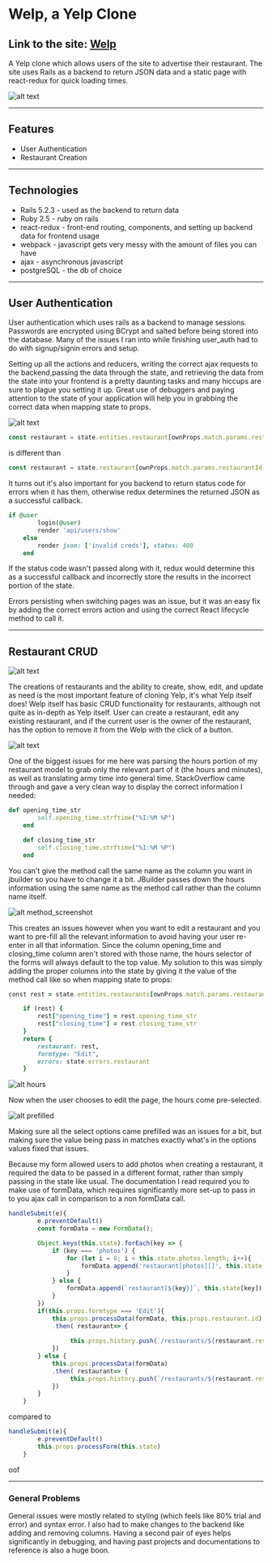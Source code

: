 # Welp, a Yelp Clone

## Link to the site: [Welp](https://aa-welp.herokuapp.com/#/ "Welp")

A Yelp clone which allows users of the site to advertise their restaurant.  The site uses Rails as a backend to return JSON data and a static page with react-redux for quick loading times.

![alt text](app/assets/screenshots/sc_welp_1.png)

---

## Features

* User Authentication
* Restaurant Creation

---

## Technologies

* Rails 5.2.3 - used as the backend to return data
* Ruby 2.5 - ruby on rails
* react-redux - front-end routing, components, and setting up backend data for frontend usage
* webpack - javascript gets very messy with the amount of files you can have
* ajax - asynchronous javascript
* postgreSQL - the db of choice

---

## User Authentication

User authentication which uses rails as a backend to manage sessions.  Passwords are encrypted using BCrypt and salted before being stored into the database.  Many of the issues I ran into while finishing user_auth had to do with signup/signin errors and setup.  

Setting up all the actions and reducers, writing the correct ajax requests to the backend,passing the data through the state, and retrieving the data from the state into your frontend is a pretty daunting tasks and many hiccups are sure to plague you setting it up.  Great use of debuggers and paying attention to the state of your application will help you in grabbing the correct data when mapping state to props.

![alt text](app/assets/screenshots/state_screenshot.png)

```javascript
const restaurant = state.entities.restaurant[ownProps.match.params.restaurantId]
```

is different than

```javascript
const restaurant = state.restaurant[ownProps.match.params.restaurantId]
```

It turns out it's also important for you backend to return status code for errors when it has them, otherwise redux determines the returned JSON as a successful callback.

```ruby
if @user
        login(@user)
        render 'api/users/show'
    else
        render json: ['invalid creds'], status: 400
    end
```

If the status code wasn't passed along with it, redux would determine this as a successful callback and incorrectly store the results in the incorrect portion of the state.  

Errors persisting when switching pages was an issue, but it was an easy fix by adding the correct errors action and using the correct React lifecycle method to call it.

---

## Restaurant CRUD
![alt text](app/assets/screenshots/sc_welp_create_2.png)

The creations of restaurants and the ability to create, show, edit, and update as need is the most important feature of cloning Yelp, it's what Yelp itself does!  Welp itself has basic CRUD functionality for restaurants, although not quite as in-depth as Yelp itself.  User can create a restaurant, edit any existing restaurant, and if the current user is the owner of the restaurant, has the option to remove it from the Welp with the click of a button.

![alt text](app/assets/screenshots/sc_welp_show_3.png)

One of the biggest issues for me here was parsing the hours portion of my restaurant model to grab only the relevant part of it (the hours and minutes), as well as translating army time into general time.  StackOverflow came through and gave a very clean way to display the correct information I needed:

```ruby
def opening_time_str
        self.opening_time.strftime("%I:%M %P")
    end

    def closing_time_str
        self.closing_time.strftime("%I:%M %P")
    end
```

You can't give the method call the same name as the column you want in jbuilder so you have to change it a bit. JBuilder passes down the hours information using the same name as the method call rather than the column name itself.

![alt method_screenshot](app/assets/screenshots/restaurant_state.png)

This creates an issues however when you want to edit a restaurant and you want to pre-fill all the relevant information to avoid having your user re-enter in all that information. Since the column opening_time and closing_time column aren't stored with those name, the hours selector of the forms will always default to the top value.  My solution to this was simply adding the proper columns into the state by giving it the value of the method call like so when mapping state to props:

```ruby
const rest = state.entities.restaurants[ownProps.match.params.restaurantId];

    if (rest) {
        rest["opening_time"] = rest.opening_time_str
        rest["closing_time"] = rest.closing_time_str
    }
    return {
        restaurant: rest,
        formtype: "Edit",
        errors: state.errors.restaurant
    }
```

![alt hours](app/assets/screenshots/hours_screenshot.png)

Now when the user chooses to edit the page, the hours come pre-selected.  

![alt prefilled](app/assets/screenshots/prefilled.png)

Making sure all the select options came prefilled was an issues for a bit, but making sure the value being pass in matches exactly what's in the options values fixed that issues.

Because my form allowed users to add photos when creating a restaurant, it required the data to be passed in a different format, rather than simply passing in the state like usual.  The documentation I read required you to make use of formData, which requires significantly more set-up to pass in to you ajax call in comparison to a non formData call.

```javascript
handleSubmit(e){
        e.preventDefault()
        const formData = new FormData();

        Object.keys(this.state).forEach(key => {
            if (key === 'photos') {
                for (let i = 0; i < this.state.photos.length; i++){
                    formData.append('restaurant[photos][]', this.state.photos[i])
                }
            } else {
                formData.append(`restaurant[${key}]`, this.state[key])
            }
        })
        if(this.props.formtype === 'Edit'){
            this.props.processData(formData, this.props.restaurant.id)
            .then( restaurant=> {
                 
                 this.props.history.push(`/restaurants/${restaurant.restaurant.id}`)
            })
        } else {
            this.props.processData(formData)
            .then( restaurant=> {                
                 this.props.history.push(`/restaurants/${restaurant.restaurant.id}`)
            })
        }
    }
```

compared to

```javascript
handleSubmit(e){
        e.preventDefault()
        this.props.processForm(this.state)
    }
```

oof

---

### General Problems

General issues were mostly related to styling (which feels like 80% trial and error) and syntax error.  I also had to make changes to the backend like adding and removing columns.  Having a second pair of eyes helps significantly in debugging, and having past projects and documentations to reference is also a huge boon.
